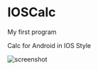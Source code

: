 # IOSCalc
My first program

Calc for Android in IOS Style

![screenshot](https://i.ibb.co/2YtcqYb/Screenshot-1.png)
